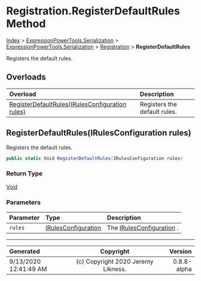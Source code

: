 ﻿# Registration.RegisterDefaultRules Method

[Index](../index.md) > [ExpressionPowerTools.Serialization](ExpressionPowerTools.Serialization.a.md) > [ExpressionPowerTools.Serialization](ExpressionPowerTools.Serialization.n.md) > [Registration](ExpressionPowerTools.Serialization.Registration.cs.md) > **RegisterDefaultRules**

Registers the default rules.

## Overloads

| Overload | Description |
| :-- | :-- |
| [RegisterDefaultRules(IRulesConfiguration rules)](#registerdefaultrulesirulesconfiguration-rules) | Registers the default rules. |
## RegisterDefaultRules(IRulesConfiguration rules)

Registers the default rules.

```csharp
public static Void RegisterDefaultRules(IRulesConfiguration rules)
```

### Return Type

 [Void](https://docs.microsoft.com/dotnet/api/system.void) 

### Parameters

| Parameter | Type | Description |
| :-- | :-- | :-- |
| `rules` | [IRulesConfiguration](ExpressionPowerTools.Serialization.Signatures.IRulesConfiguration.i.md) | The [IRulesConfiguration](ExpressionPowerTools.Serialization.Signatures.IRulesConfiguration.i.md) . |



---

| Generated | Copyright | Version |
| :-- | :-: | --: |
| 9/13/2020 12:41:49 AM | (c) Copyright 2020 Jeremy Likness. | 0.8.8-alpha |
